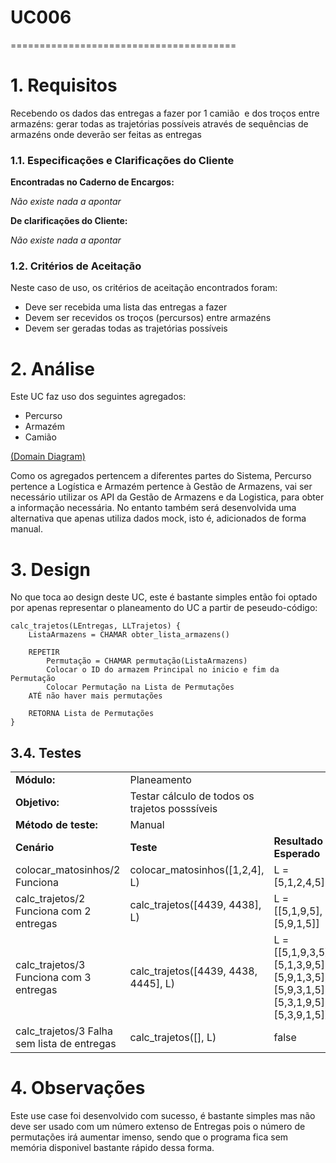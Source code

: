 # UC006
=======================================


# 1. Requisitos

Recebendo os dados das entregas a fazer por 1 camião  e dos troços entre armazéns: gerar todas as trajetórias possíveis através de sequências de armazéns onde deverão ser feitas as entregas

### 1.1. Especificações e Clarificações do Cliente  


 **Encontradas no Caderno de Encargos:**
 
 *Não existe nada a apontar*

 **De clarificações do Cliente:**
 
 *Não existe nada a apontar*

### 1.2. Critérios de Aceitação

Neste caso de uso, os critérios de aceitação encontrados foram:

- Deve ser recebida uma lista das entregas a fazer
- Devem ser recevidos os troços (percursos) entre armazéns
- Devem ser geradas todas as trajetórias possíveis

# 2. Análise

Este UC faz uso dos seguintes agregados:
- Percurso
- Armazém
- Camião

[(Domain Diagram)](../../Modelo_de_Dominio/DM.svg)

Como os agregados pertencem a diferentes partes do Sistema, Percurso pertence a Logística e Armazém pertence à Gestão de Armazens, vai ser necessário utilizar os API da Gestão de Armazens e da Logistica, para obter a informação necessária.
No entanto também será desenvolvida uma alternativa que apenas utiliza dados mock, isto é, adicionados de forma manual.

# 3. Design

No que toca ao design deste UC, este é bastante simples então foi optado por apenas representar o planeamento do UC a partir de peseudo-código:

    calc_trajetos(LEntregas, LLTrajetos) {
        ListaArmazens = CHAMAR obter_lista_armazens()

        REPETIR 
            Permutação = CHAMAR permutação(ListaArmazens)
            Colocar o ID do armazem Principal no inicio e fim da Permutação
            Colocar Permutação na Lista de Permutações
        ATÉ não haver mais permutações

        RETORNA Lista de Permutações
    }
        




## 3.4. Testes 

| | | |
| --- | --- | --- |
| **Módulo:** | Planeamento |
| **Objetivo:** | Testar cálculo de todos os trajetos posssíveis |
| **Método de teste:** | Manual |
| **Cenário** | **Teste** | **Resultado Esperado** |
| colocar_matosinhos/2 Funciona | colocar_matosinhos([1,2,4], L) | L = [5,1,2,4,5] |
| calc_trajetos/2 Funciona com 2 entregas | calc_trajetos([4439, 4438], L) | L = [[5,1,9,5], [5,9,1,5]] |
| calc_trajetos/3 Funciona com 3 entregas | calc_trajetos([4439, 4438, 4445], L) | L = [[5,1,9,3,5], [5,1,3,9,5], [5,9,1,3,5], [5,9,3,1,5], [5,3,1,9,5], [5,3,9,1,5]] |
| calc_trajetos/3 Falha sem lista de entregas | calc_trajetos([], L) | false |


# 4. Observações

Este use case foi desenvolvido com sucesso, é bastante simples mas não deve ser usado com um número extenso de Entregas pois o número de permutações irá aumentar imenso, sendo que o programa fica sem memória disponivel bastante rápido dessa forma.